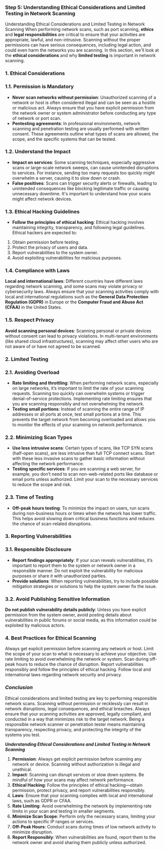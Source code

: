 ### Step 5: Understanding Ethical Considerations and Limited Testing in Network Scanning

Understanding Ethical Considerations and Limited Testing in Network Scanning
When performing network scans, such as port scanning, **ethics** and **legal responsibilities** are critical to ensure that your activities are appropriate, lawful, and non-intrusive. Scanning without the proper permissions can have serious consequences, including legal action, and could even harm the networks you are scanning. In this section, we'll look at the **ethical considerations** and why **limited testing** is important in network scanning.

### 1. Ethical Considerations
### 1.1. Permission is Mandatory
- **Never scan networks without permission**: Unauthorized scanning of a network or host is often considered illegal and can be seen as a hostile or malicious act. Always ensure that you have explicit permission from the network owner or system administrator before conducting any type of network or port scan.
- **Pentesting agreements**: In professional environments, network scanning and penetration testing are usually performed with written consent. These agreements outline what types of scans are allowed, the scope, and the specific systems that can be tested.

### 1.2. Understand the Impact
- **Impact on services**: Some scanning techniques, especially aggressive scans or large-scale network sweeps, can cause unintended disruptions to services. For instance, sending too many requests too quickly might overwhelm a server, causing it to slow down or crash.
- **False positives**: Scans can trigger security alerts or firewalls, leading to unintended consequences like blocking legitimate traffic or causing unnecessary downtime. It's important to understand how your scans might affect network devices.

### 1.3. Ethical Hacking Guidelines
- **Follow the principles of ethical hacking**: Ethical hacking involves maintaining integrity, transparency, and following legal guidelines. Ethical hackers are expected to:
1. Obtain permission before testing.
2. Protect the privacy of users and data.
3. Report vulnerabilities to the system owner.
4. Avoid exploiting vulnerabilities for malicious purposes.
   
### 1.4. Compliance with Laws
**Local and international laws**: Different countries have different laws regarding network scanning, and some scans may violate privacy or cybersecurity laws. Always ensure that your scanning activities comply with local and international regulations such as the **General Data Protection Regulation (GDPR)** in Europe or the **Computer Fraud and Abuse Act (CFAA)** in the United States.

### 1.5. Respect Privacy
**Avoid scanning personal devices**: Scanning personal or private devices without consent can lead to privacy violations. In multi-tenant environments (like shared cloud infrastructures), scanning may affect other users who are not aware of or have not agreed to be scanned.

### 2. Limited Testing
### 2.1. Avoiding Overload
- **Rate limiting and throttling**: When performing network scans, especially on large networks, it’s important to limit the rate of your scanning requests. Scanning too quickly can overwhelm systems or trigger denial-of-service protections. Implementing rate limiting ensures that you are scanning responsibly and not overwhelming the network.
- **Testing small portions**: Instead of scanning the entire range of IP addresses or all ports at once, test small portions at a time. This prevents the target network from becoming overloaded and allows you to monitor the effects of your scanning on network performance.

### 2.2. Minimizing Scan Types
- **Use less intrusive scans**: Certain types of scans, like TCP SYN scans (half-open scans), are less intrusive than full TCP connect scans. Start with these less invasive scans to gather basic information without affecting the network performance.
- **Testing specific services**: If you are scanning a web server, for example, you don’t need to scan non-web-related ports like database or email ports unless authorized. Limit your scan to the necessary services to reduce the scope and risk.

### 2.3. Time of Testing
- **Off-peak hours testing**: To minimize the impact on users, run scans during non-business hours or times when the network has lower traffic. This helps avoid slowing down critical business functions and reduces the chance of scan-related disruptions.

### 3. Reporting Vulnerabilities
### 3.1. Responsible Disclosure
- **Report findings appropriately**: If your scan reveals vulnerabilities, it’s important to report them to the system or network owner in a responsible manner. Do not exploit the vulnerability for malicious purposes or share it with unauthorized parties.
- **Provide solutions**: When reporting vulnerabilities, try to include possible mitigation strategies or solutions to help the system owner fix the issue.

### 3.2. Avoid Publishing Sensitive Information
**Do not publish vulnerability details publicly**: Unless you have explicit permission from the system owner, avoid posting details about vulnerabilities in public forums or social media, as this information could be exploited by malicious actors.

### 4. Best Practices for Ethical Scanning
Always get explicit permission before scanning any network or host.
Limit the scope of your scan to what is necessary to achieve your objective.
Use rate limiting to avoid overwhelming the network or system.
Scan during off-peak hours to reduce the chance of disruption.
Report vulnerabilities responsibly and follow the principles of ethical hacking.
Follow local and international laws regarding network security and privacy.

### ***Conclusion***
Ethical considerations and limited testing are key to performing responsible network scans. Scanning without permission or recklessly can result in network disruptions, legal consequences, and ethical breaches. Always ensure that your scanning activities are approved, legally compliant, and conducted in a way that minimizes risk to the target network. Being a responsible network scanner or penetration tester means maintaining transparency, respecting privacy, and protecting the integrity of the systems you test.



***Understanding Ethical Considerations and Limited Testing in Network Scanning***
1. **Permission**: Always get explicit permission before scanning any network or device. Scanning without authorization is illegal and unethical.
2. **Impact**: Scanning can disrupt services or slow down systems. Be mindful of how your scans may affect network performance.
3. **Ethical Hacking**: Follow the principles of ethical hacking—obtain permission, protect privacy, and report vulnerabilities responsibly.
4. **Laws**: Ensure that your scanning complies with local and international laws, such as GDPR or CFAA.
5. **Rate Limiting**: Avoid overwhelming the network by implementing rate limits in your scan and testing in smaller segments.
6. **Minimize Scan Scope**: Perform only the necessary scans, limiting your actions to specific IP ranges or services.
7. **Off-Peak Hours**: Conduct scans during times of low network activity to minimize disruption.
8. **Report Responsibly**: When vulnerabilities are found, report them to the network owner and avoid sharing them publicly unless authorized.
